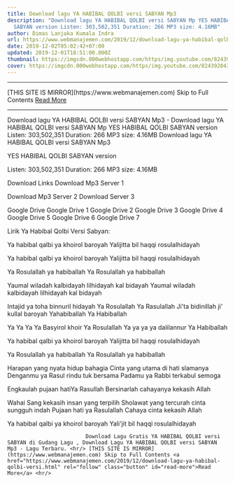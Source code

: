 ```yaml
---
title: Download lagu YA HABIBAL QOLBI versi SABYAN Mp3
description: "Download lagu YA HABIBAL QOLBI versi SABYAN Mp YES HABIBAL QOLBI
  SABYAN version Listen: 303,502,351 Duration: 266 MP3 size: 4.16MB"
author: Dimas Lanjaka Kumala Indra
url: https://www.webmanajemen.com/2019/12/download-lagu-ya-habibal-qolbi-versi.html
date: 2019-12-02T05:02:42+07:00
updated: 2019-12-01T18:51:00.000Z
thumbnail: https://imgcdn.000webhostapp.com/https/img.youtube.com/8243928431836ae6e2fbe012a947a57d.jpeg
cover: https://imgcdn.000webhostapp.com/https/img.youtube.com/8243928431836ae6e2fbe012a947a57d.jpeg
---
```


<hr/> [THIS SITE IS MIRROR](https://www.webmanajemen.com) Skip to Full Contents <a href="https://www.webmanajemen.com/2019/12/download-lagu-ya-habibal-qolbi-versi.html" rel="follow" class="button" id="read-more">Read More</a> <hr/> Download lagu YA HABIBAL QOLBI versi SABYAN Mp3 - Download lagu YA HABIBAL QOLBI versi SABYAN Mp YES HABIBAL QOLBI SABYAN version Listen: 303,502,351 Duration: 266 MP3 size: 4.16MB Download lagu YA HABIBAL QOLBI versi SABYAN Mp3

  YES HABIBAL QOLBI SABYAN version 

  Listen: 303,502,351 
  Duration: 266 
  MP3 size: 4.16MB 

  Download Links 
  Download Mp3 Server 1 

  Download Mp3 Server 2 
  Download Server 3 


  Google Drive   Google Drive 1 
  Google Drive 2 
  Google Drive 3 
  Google Drive 4 
  Google Drive 5 
  Google Drive 6 
  Google Drive 7 


                             
Lirik Ya Habibal Qolbi Versi Sabyan:
                             
Ya habibal qalbi ya khoirol baroyah
  Yalijitta bil haqqi rosulalhidayah
  
  Ya habibal qalbi ya khoirol baroyah
  Yalijitta bil haqqi rosulalhidayah
  
  Ya Rosulallah ya habiballah
  Ya Rosulallah ya habiballah
  
  Yaumal wiladah kalbidayah 
  lilhidayah kal bidayah
  Yaumal wiladah kalbidayah 
  lilhidayah kal bidayah
  
  Intajid ya toha binnuril hidayah
  Ya Rosulallah Ya Rasulallah
  Ji'ta bidinillah ji' kullal baroyah
  Yahabiballah Ya Habiballah
  
  Ya Ya Ya Ya Basyirol khoir
  Ya Rosulallah
  Ya ya ya ya dalilannur
  Ya Habiballah
  
  Ya habibal qalbi ya khoirol baroyah
  Yalijitta bil haqqi rosulalhidayah
  
  Ya Rosulallah ya habiballah
  Ya Rosulallah ya habiballah
  
  Harapan yang nyata hidup bahagia
  Cinta yang utama di hati slamanya
  Denganmu ya Rasul rindu tuk bersama
  Padamu ya Rabbi terkabul semoga
  
  Engkaulah pujaan hatiYa Rasullah
  Bersinarlah cahayanya kekasih Allah
  
  Wahai Sang kekasih insan yang terpilih 
  Sholawat yang tercurah cinta sungguh indah
  Pujaan hati ya Rasulallah
  Cahaya cinta kekasih Allah
  
  Ya habibal qalbi ya khoirol baroyah
  Yali'jit bil haqqi rosulalhidayah                                 
                                 
                             Download Lagu Gratis YA HABIBAL QOLBI versi SABYAN di Gudang Lagu , Download Lagu YA HABIBAL QOLBI versi SABYAN Mp3 - Lagu Terbaru. <hr/> [THIS SITE IS MIRROR](https://www.webmanajemen.com) Skip to Full Contents <a href="https://www.webmanajemen.com/2019/12/download-lagu-ya-habibal-qolbi-versi.html" rel="follow" class="button" id="read-more">Read More</a> <hr/>